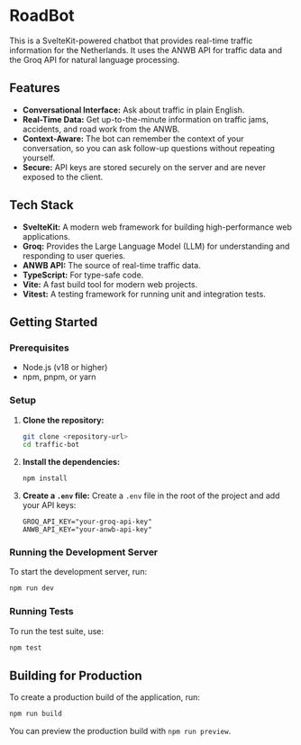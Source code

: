 # RoadBot

This is a SvelteKit-powered chatbot that provides real-time traffic information for the Netherlands. It uses the ANWB API for traffic data and the Groq API for natural language processing.

## Features

- **Conversational Interface:** Ask about traffic in plain English.
- **Real-Time Data:** Get up-to-the-minute information on traffic jams, accidents, and road work from the ANWB.
- **Context-Aware:** The bot can remember the context of your conversation, so you can ask follow-up questions without repeating yourself.
- **Secure:** API keys are stored securely on the server and are never exposed to the client.

## Tech Stack

- **SvelteKit:** A modern web framework for building high-performance web applications.
- **Groq:** Provides the Large Language Model (LLM) for understanding and responding to user queries.
- **ANWB API:** The source of real-time traffic data.
- **TypeScript:** For type-safe code.
- **Vite:** A fast build tool for modern web projects.
- **Vitest:** A testing framework for running unit and integration tests.

## Getting Started

### Prerequisites

- Node.js (v18 or higher)
- npm, pnpm, or yarn

### Setup

1. **Clone the repository:**
   ```bash
   git clone <repository-url>
   cd traffic-bot
   ```

2. **Install the dependencies:**
   ```bash
   npm install
   ```

3. **Create a `.env` file:**
   Create a `.env` file in the root of the project and add your API keys:
   ```
   GROQ_API_KEY="your-groq-api-key"
   ANWB_API_KEY="your-anwb-api-key"
   ```

### Running the Development Server

To start the development server, run:
```bash
npm run dev
```

### Running Tests

To run the test suite, use:
```bash
npm test
```

## Building for Production

To create a production build of the application, run:
```bash
npm run build
```

You can preview the production build with `npm run preview`.